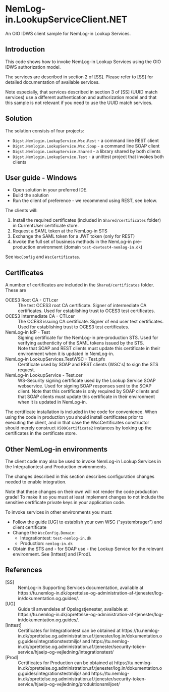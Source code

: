 # NemLog-in.LookupServiceClient.NET
An OIO IDWS client sample for NemLog-in Lookup Services.

## Introduction

This code shows how to invoke NemLog-in Lookup Services using the OIO IDWS authorization model. 

The services are described in section 2 of [SS].
Please refer to [SS] for detailed documentation of available services. 

Note especially, that services described in section 3 of [SS] (UUID match services) 
use a different authentication and authorization model and that this sample is not relevant
if you need to use the UUID match services.

## Solution

The solution consists of four projects:

* ```Digst.Nemlogin.LookupService.Wsc.Rest``` - a command line REST client
* ```Digst.Nemlogin.LookupService.Wsc.Soap``` - a command line SOAP client
* ```Digst.Nemlogin.LookupService.Shared``` - a library shared by both clients
* ```Digst.Nemlogin.LookupService.Test``` - a unittest project that invokes both clients


## User guide - Windows

* Open solution in your preferred IDE.
* Build the solution
* Run the client of preference - we recommend using REST, see below.

The clients will:

1. Install the required certificates (included in ```Shared/certificates``` folder) in CurrentUser certificate store.
2. Request a SAML token at the NemLog-in STS
3. Exchange the SAML token for a JWT token (only for REST)
4. Invoke the full set of business methods in the NemLog-in pre-production environment (domain ```test-devtest4-nemlog-in.dk```)

See ```WscConfig``` and ```WscCertificates```.

## Certificates

A number of certificates are included in the ```Shared/certificates``` folder. These are

<dl>
<dt>OCES3 Root CA - CTI.cer</dt>
<dd>
The test OCES3 root CA certificate. Signer of intermediate CA certificates. 
Used for establishing trust to OCES3 test certificates.
</dd>

<dt>OCES3 Intermediate CA - CTI.cer</dt>
<dd>
The OCES3 issuing CA certificate. Signer of end user test certificates. 
Used for establishing trust to OCES3 test certificates.
</dd>

<dt>NemLog-in IdP - Test</dt>
<dd>
Signing certificate for the NemLog-in pre-production STS.
Used for verifying authenticity of the SAML tokens issued by the STS.
<br>
Note that SOAP and REST clients must update this certificate in their environment when it is updated in NemLog-in.
</dd>


<dt>NemLog-in LookupServices.TestWSC - Test.pfx</dt>
<dd>Certificate used by SOAP and REST clients (WSC's) to sign the STS request.</dd>

<dt>NemLog-in LookupService - Test.cer</dt>
<dd>WS-Security signing certificate used by the Lookup Service SOAP webservice.
Used for signing SOAP responses sent to the SOAP client.
Note that this certificate is only required by SOAP clients and that SOAP clients must update
this certificate in their environment when it is updated in NemLog-in.
</dd>
</dl>

The certificate installation is included in the code for convenience. When using the code in production you should install
certificates prior to executing the client, and in that case the WscCertificates constructor should merely
construct ```X509Certificate2``` instances by looking up the certificates in the certificate store.

## Other NemLog-in environments

The client code may also be used to invoke NemLog-in Lookup Services in the Integrationtest and Production environments.

The changes described in this section describes configuration changes needed to enable integration.

Note that these changes on their own will not render the code production grade! To make it so you must at least implement
changes to not include the sensitive certificate private keys in your application code.

To invoke services in other environments you must:

* Follow the guide [UG] to establish your own WSC ("systembruger") and client certificate
* Change the ```WscConfig.Domain```:
  * Integrationtest: ```test-nemlog-in.dk```
  * Production: ```nemlog-in.dk```
* Obtain the STS and - for SOAP use - the Lookup Service for the relevant environment. See [Inttest] and [Prod].


## References

<dl>
<dt>[SS]</dt>
<dd>NemLog-in Supporting Services documentation, available at 
https://tu.nemlog-in.dk/oprettelse-og-administration-af-tjenester/log-in/dokumentation.og.guides/. 
</dd>

<dt>[UG]</dt>
<dd>Guide til anvendelse af Opslagstjenester, available at 
https://tu.nemlog-in.dk/oprettelse-og-administration-af-tjenester/log-in/dokumentation.og.guides/. 
</dd>

<dt>[Inttest]</dt>
<dd>
Certificates for Integrationtest can be obtained at 
https://tu.nemlog-in.dk/oprettelse.og.administration.af.tjenester/log.in/dokumentation.og.guides/integrationstestmiljo/
and
https://tu.nemlog-in.dk/oprettelse.og.administration.af.tjenester/security-token-service/hjaelp-og-vejledning/integrationstest/
</dd>

<dt>[Prod]</dt>
<dd>
Certificates for Production can be obtained at 
https://tu.nemlog-in.dk/oprettelse.og.administration.af.tjenester/log.in/dokumentation.og.guides/integrationstestmiljo/
and
https://tu.nemlog-in.dk/oprettelse.og.administration.af.tjenester/security-token-service/hjaelp-og-vejledning/produktionsmiljoet/
</dd>


</dl>
